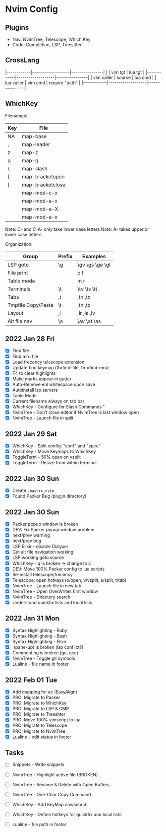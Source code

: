 # Nvim Config

## Plugins

- Nav: NvimTree, Telescope, Which Key
- Code: Completion, LSP, Treesitter 

## CrossLang

|------------|-------------------|----------------|
|            | vim tgt           | lua tgt        |
|------------|-------------------|----------------|
| vim caller | source <filename> | lua cmd        |
| lua caller | vim.cmd           | require "path" |
|------------|-------------------|----------------|

## WhichKey

Filenames: 

| Key     | File             |
|---------|------------------|
| NA      | map-base         |
| ,       | map-leader       |
| z       | map-z            |
| g       | map-g            |
| \       | map-slash        |
| [       | map-bracketopen  |
| ]       | map-bracketclose |
| <C-x>   | map-mod-c-x      |
| <A-x>   | map-mod-a-x      |
| <A-X>   | map-mod-a-X      |
| <C-A-X> | map-mod-a-x      |

Note: C- and C-A- only take lower case letters
Note: A- takes upper or lower case letters

Organization: 

| Group              | Prefix | Examples        |
|--------------------|--------|-----------------|
| LSP goto           | \g     | \gv \gs \ge \gt |
| File print         | <C-p>  | <C-p>p <C-p>l   |
| Table mode         | <C-t>  | <C-t>m <C-t>r   |
| Terminals          | \t     | \tv \ts \tt     |
| Tabs               | ,t     | ,tn ,tx         |
| Tmpfile Copy/Paste | \t     | ,tn ,tx         |
| Layout             | ,l     | ,lr ,ls ,lv     |
| Alt file nav       | \a     | \av \at \as     |

## 2022 Jan 28 Fri

- [x] Find file 
- [x] Find mru file 
- [x] Load frecency telescope extension
- [x] Update find keymap (ff=find-file, fm=find-mru)
- [x] F4 to clear highlights
- [x] Make marks appear in gutter
- [x] Auto-Remove eol whitespace upon save
- [x] Autoinstall lsp servers 
- [x] Table Mode
- [x] Current filename always on tab bar
- [x] WhichKey - Configure for Slash Commands '\'
- [x] NvimTree - Don't close editor if NvimTree is last window open
- [x] NvimTree - Launch file in split 

## 2022 Jan 29 Sat

- [x] WhichKey - Split config: "conf" and "spec"
- [x] WhichKey - Move Keymaps to WhichKey
- [x] ToggleTerm - 50% open on vsplit
- [x] ToggleTerm - Resize from within terminal

## 2022 Jan 30 Sun

- [x] Create `.bashrc_nvim`
- [x] Found Packer Bug (plugin directory)

## 2022 Jan 30 Sun

- [x] Packer popup window is broken
- [x] DEV: Fix Packer popup window problem
- [x] next/prev warning
- [x] next/prev bug 
- [x] LSP Elixir - disable Dialyxer
- [x] Get alt file navigation working 
- [x] LSP working goto source 
- [x] WhichKey - <leader>q is broken -> change to <leader>c
- [x] DEV: Move 100% Packer config to lua scripts 
- [x] Re-install telescope/frecency
- [x] Telescope: open hotkeys (o/open, v/vsplit, s/split, t/tab)
- [x] NvimTree - Launch file in new tab
- [x] NvimTree - Open OverWrites first window
- [x] NvimTree - Directory search 
- [x] Understand quickfix lists and local lists

## 2022 Jan 31 Mon

- [x] Syntax Highlighting - Ruby
- [x] Syntax Highlighting - Bash
- [x] Syntax Highlighting - Elixir
- [x] <C-k> (pane-up) is broken (lsp conflict?)
- [x] Commenting is broken (gc, gcc)
- [x] NvimTree - Toggle git symbols
- [x] Lualine - file name in footer

## 2022 Feb 01 Tue

- [x] Add mapping for ac (EasyAlign)
- [x] PRO: Migrate to Packer 
- [x] PRO: Migrate to WhichKey
- [x] PRO: Migrate to LSP & CMP
- [x] PRO: Migrate to Treesitter
- [x] PRO: Move 100% vimscript to lua
- [x] PRO: Migrate to Telescope
- [x] PRO: Migrate to NvimTree
- [x] Lualine - edit status in footer

## Tasks

- [ ] Snippets - Write snippets 

- [ ] NvimTree - Highlight active file (BROKEN)
- [ ] NvimTree - Rename & Delete with Open Buffers
- [ ] NvimTree - One-Char Copy Command 

- [ ] WhichKey - Add KeyMap nav/search
- [ ] WhichKey - Define hotkeys for quickfix and local lists

- [ ] Lualine - file path in footer

